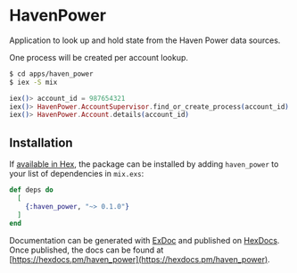 # HavenPower

Application to look up and hold state from the Haven Power data sources.

One process will be created per account lookup.

```bash
$ cd apps/haven_power
$ iex -S mix
```

```elixir
iex()> account_id = 987654321
iex()> HavenPower.AccountSupervisor.find_or_create_process(account_id)
iex()> HavenPower.Account.details(account_id)

```
## Installation

If [available in Hex](https://hex.pm/docs/publish), the package can be installed
by adding `haven_power` to your list of dependencies in `mix.exs`:

```elixir
def deps do
  [
    {:haven_power, "~> 0.1.0"}
  ]
end
```

Documentation can be generated with [ExDoc](https://github.com/elixir-lang/ex_doc)
and published on [HexDocs](https://hexdocs.pm). Once published, the docs can
be found at [https://hexdocs.pm/haven_power](https://hexdocs.pm/haven_power).
